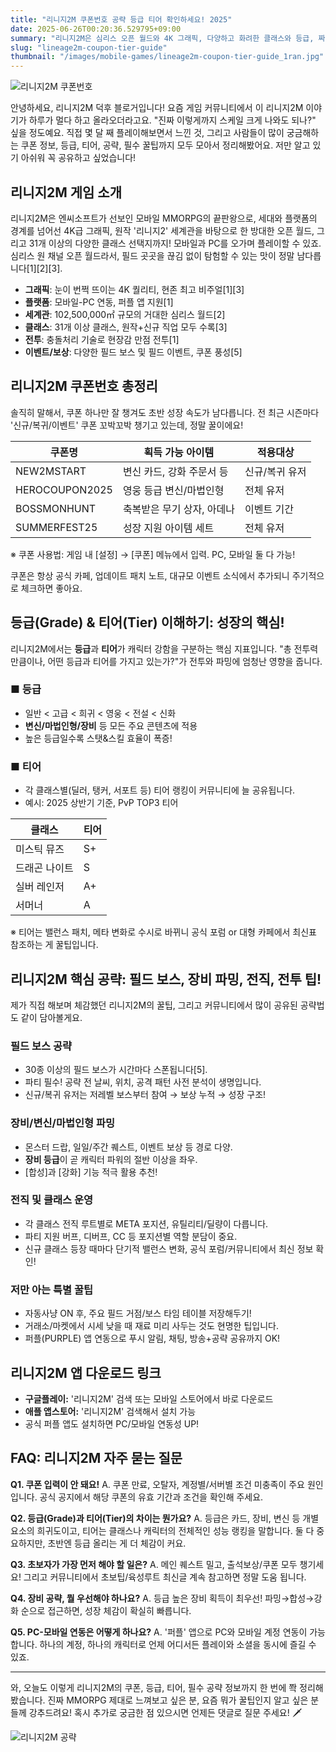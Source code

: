 ```yaml
---
title: "리니지2M 쿠폰번호 공략 등급 티어 확인하세요! 2025"
date: 2025-06-26T00:20:36.529795+09:00
summary: "리니지2M은 심리스 오픈 월드와 4K 그래픽, 다양하고 화려한 클래스와 등급, 짜릿한 필드 보스 공략 그리고 풍성한 쿠폰 보상까지 모두 경험할 수 있는 MMORPG의 정점입니다."
slug: "lineage2m-coupon-tier-guide"
thumbnail: "/images/mobile-games/lineage2m-coupon-tier-guide_1ran.jpg"
---
```


![리니지2M 쿠폰번호](/images/mobile-games/lineage2m-coupon-tier-guide_1_enhi.jpg)


안녕하세요, 리니지2M 덕후 블로거입니다! 요즘 게임 커뮤니티에서 이 리니지2M 이야기가 하루가 멀다 하고 올라오더라고요. "진짜 이렇게까지 스케일 크게 나와도 되나?" 싶을 정도예요. 직접 몇 달 째 플레이해보면서 느낀 것, 그리고 사람들이 많이 궁금해하는 쿠폰 정보, 등급, 티어, 공략, 필수 꿀팁까지 모두 모아서 정리해봤어요. 저만 알고 있기 아쉬워 꼭 공유하고 싶었습니다!

## 리니지2M 게임 소개

리니지2M은 엔씨소프트가 선보인 모바일 MMORPG의 끝판왕으로, 세대와 플랫폼의 경계를 넘어선 4K급 그래픽, 원작 '리니지2' 세계관을 바탕으로 한 방대한 오픈 월드, 그리고 31개 이상의 다양한 클래스 선택지까지! 모바일과 PC를 오가며 플레이할 수 있죠. 심리스 원 채널 오픈 월드라서, 필드 곳곳을 끊김 없이 탐험할 수 있는 맛이 정말 남다릅니다[1][2][3].

- **그래픽**: 눈이 번쩍 뜨이는 4K 퀄리티, 현존 최고 비주얼[1][3]
- **플랫폼**: 모바일-PC 연동, 퍼플 앱 지원[1]
- **세계관**: 102,500,000㎡ 규모의 거대한 심리스 월드[2]
- **클래스**: 31개 이상 클래스, 원작+신규 직업 모두 수록[3]
- **전투**: 충돌처리 기술로 현장감 만점 전투[1]
- **이벤트/보상**: 다양한 필드 보스 및 필드 이벤트, 쿠폰 풍성[5]

## 리니지2M 쿠폰번호 총정리

솔직히 말해서, 쿠폰 하나만 잘 챙겨도 초반 성장 속도가 남다릅니다. 전 최근 시즌마다 '신규/복귀/이벤트' 쿠폰 꼬박꼬박 챙기고 있는데, 정말 꿀이에요!

| 쿠폰명         | 획득 가능 아이템         | 적용대상      |
|----------------|----------------------|------------|
| NEW2MSTART     | 변신 카드, 강화 주문서 등 | 신규/복귀 유저 |
| HEROCOUPON2025 | 영웅 등급 변신/마법인형 | 전체 유저    |
| BOSSMONHUNT    | 축복받은 무기 상자, 아데나 | 이벤트 기간  |
| SUMMERFEST25   | 성장 지원 아이템 세트   | 전체 유저    |

※ 쿠폰 사용법: 게임 내 [설정] → [쿠폰] 메뉴에서 입력. PC, 모바일 둘 다 가능!

쿠폰은 항상 공식 카페, 업데이트 패치 노트, 대규모 이벤트 소식에서 추가되니 주기적으로 체크하면 좋아요.

## 등급(Grade) & 티어(Tier) 이해하기: 성장의 핵심!

리니지2M에서는 **등급**과 **티어**가 캐릭터 강함을 구분하는 핵심 지표입니다. "총 전투력만큼이나, 어떤 등급과 티어를 가지고 있는가?"가 전투와 파밍에 엄청난 영향을 줍니다.

### ■ 등급
- 일반 < 고급 < 희귀 < 영웅 < 전설 < 신화
- **변신/마법인형/장비** 등 모든 주요 콘텐츠에 적용
- 높은 등급일수록 스탯&스킬 효율이 폭증!

### ■ 티어
- 각 클래스별(딜러, 탱커, 서포트 등) 티어 랭킹이 커뮤니티에 늘 공유됩니다.
- 예시: 2025 상반기 기준, PvP TOP3 티어

| 클래스          | 티어      |
|----------------|-----------|
| 미스틱 뮤즈    | S+        |
| 드래곤 나이트  | S         |
| 실버 레인저    | A+        |
| 서머너         | A         |

※ 티어는 밸런스 패치, 메타 변화로 수시로 바뀌니 공식 포럼 or 대형 카페에서 최신표 참조하는 게 꿀팁입니다.

## 리니지2M 핵심 공략: 필드 보스, 장비 파밍, 전직, 전투 팁!

제가 직접 해보며 체감했던 리니지2M의 꿀팁, 그리고 커뮤니티에서 많이 공유된 공략법도 같이 담아볼게요.

### 필드 보스 공략
- 30종 이상의 필드 보스가 시간마다 스폰됩니다[5].
- 파티 필수! 공략 전 날씨, 위치, 공격 패턴 사전 분석이 생명입니다.
- 신규/복귀 유저는 저레벨 보스부터 참여 → 보상 누적 → 성장 구조!

### 장비/변신/마법인형 파밍
- 몬스터 드랍, 일일/주간 퀘스트, 이벤트 보상 등 경로 다양.
- **장비 등급**이 곧 캐릭터 파워의 절반 이상을 좌우.
- [합성]과 [강화] 기능 적극 활용 추천!

### 전직 및 클래스 운영
- 각 클래스 전직 루트별로 META 포지션, 유틸리티/딜량이 다릅니다.
- 파티 지원 버프, 디버프, CC 등 포지션별 역할 분담이 중요.
- 신규 클래스 등장 때마다 단기적 밸런스 변화, 공식 포럼/커뮤니티에서 최신 정보 확인!

### 저만 아는 특별 꿀팁
- 자동사냥 ON 후, 주요 필드 거점/보스 타임 테이블 저장해두기!
- 거래소/마켓에서 시세 낮을 때 재료 미리 사두는 것도 현명한 팁입니다.
- 퍼플(PURPLE) 앱 연동으로 푸시 알림, 채팅, 방송+공략 공유까지 OK!

## 리니지2M 앱 다운로드 링크
- **구글플레이:** '리니지2M' 검색 또는 모바일 스토어에서 바로 다운로드
- **애플 앱스토어:** '리니지2M' 검색해서 설치 가능
- 공식 퍼플 앱도 설치하면 PC/모바일 연동성 UP!

## FAQ: 리니지2M 자주 묻는 질문

**Q1. 쿠폰 입력이 안 돼요!**
A. 쿠폰 만료, 오탈자, 계정별/서버별 조건 미충족이 주요 원인입니다. 공식 공지에서 해당 쿠폰의 유효 기간과 조건을 확인해 주세요.

**Q2. 등급(Grade)과 티어(Tier)의 차이는 뭔가요?**
A. 등급은 카드, 장비, 변신 등 개별 요소의 희귀도이고, 티어는 클래스나 캐릭터의 전체적인 성능 랭킹을 말합니다. 둘 다 중요하지만, 초반엔 등급 올리는 게 더 체감이 커요.

**Q3. 초보자가 가장 먼저 해야 할 일은?**
A. 메인 퀘스트 밀고, 출석보상/쿠폰 모두 챙기세요! 그리고 커뮤니티에서 초보팁/육성루트 최신글 계속 참고하면 정말 도움 됩니다.

**Q4. 장비 공략, 뭘 우선해야 하나요?**
A. 등급 높은 장비 획득이 최우선! 파밍→합성→강화 순으로 접근하면, 성장 체감이 확실히 빠릅니다.

**Q5. PC-모바일 연동은 어떻게 하나요?**
A. '퍼플' 앱으로 PC와 모바일 계정 연동이 가능합니다. 하나의 계정, 하나의 캐릭터로 언제 어디서든 플레이와 소셜을 동시에 즐길 수 있죠.

---

와, 오늘도 이렇게 리니지2M의 쿠폰, 등급, 티어, 필수 공략 정보까지 한 번에 쫙 정리해봤습니다. 진짜 MMORPG 제대로 느껴보고 싶은 분, 요즘 뭐가 꿀팁인지 알고 싶은 분들께 강추드려요! 혹시 추가로 궁금한 점 있으시면 언제든 댓글로 질문 주세요! 🗡️

![리니지2M 공략](/images/mobile-games/lineage2m-coupon-tier-guide_2_3p4z.jpg)

